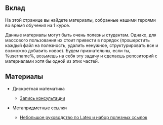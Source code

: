 ## Вклад

На этой странице вы найдете материалы, собранные нашими героями во время обучения на 1 курсе. 

Данные материалы могут быть очень полезны студентам. Однако, для массового пользования их стоит привести в порядок (прошерстить каждый файл на полезность, удалить ненужное, структурировать все и возможно добавить новое). Будем признательны, если ты, %username%, возьмешь на себя эту задачу и сделаешь репозиторий с материалами хотя бы одной из этих частей.


## Материалы 

- Дискретная математика
    - [Запись консультации](https://yadi.sk/d/PTss14ANqW2r6)

- Метапридметные ссылки
    - [Небольшое руководство по Latex и набор полезных ссылок](https://vk.com/@luke_notskywalker-latex-kak-ispolzovat-poleznye-ssylki)
